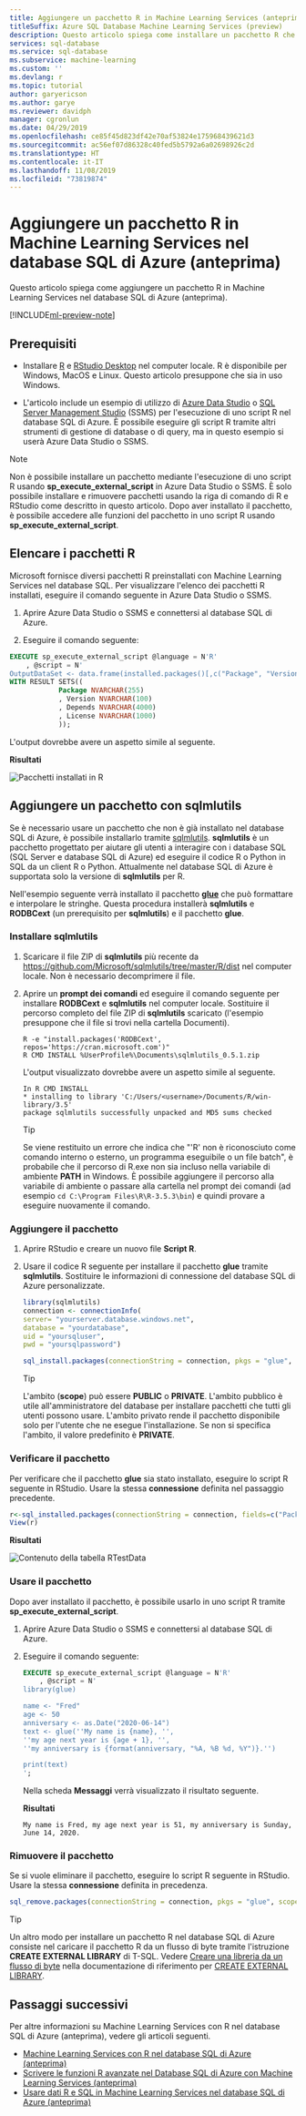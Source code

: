 ```yaml
---
title: Aggiungere un pacchetto R in Machine Learning Services (anteprima)
titleSuffix: Azure SQL Database Machine Learning Services (preview)
description: Questo articolo spiega come installare un pacchetto R che non è già installato in Machine Learning Services nel database SQL di Azure (anteprima).
services: sql-database
ms.service: sql-database
ms.subservice: machine-learning
ms.custom: ''
ms.devlang: r
ms.topic: tutorial
author: garyericson
ms.author: garye
ms.reviewer: davidph
manager: cgronlun
ms.date: 04/29/2019
ms.openlocfilehash: ce85f45d823df42e70af53824e175968439621d3
ms.sourcegitcommit: ac56ef07d86328c40fed5b5792a6a02698926c2d
ms.translationtype: HT
ms.contentlocale: it-IT
ms.lasthandoff: 11/08/2019
ms.locfileid: "73819874"
---
```

# <a name="add-an-r-package-to-azure-sql-database-machine-learning-services-preview"></a>Aggiungere un pacchetto R in Machine Learning Services nel database SQL di Azure (anteprima)

Questo articolo spiega come aggiungere un pacchetto R in Machine Learning Services nel database SQL di Azure (anteprima).

[!INCLUDE[ml-preview-note](../../includes/sql-database-ml-preview-note.md)]

## <a name="prerequisites"></a>Prerequisiti

- Installare [R](https://www.r-project.org) e [RStudio Desktop](https://www.rstudio.com/products/rstudio/download/) nel computer locale. R è disponibile per Windows, MacOS e Linux. Questo articolo presuppone che sia in uso Windows.

- L'articolo include un esempio di utilizzo di [Azure Data Studio](https://docs.microsoft.com/sql/azure-data-studio/what-is) o [SQL Server Management Studio](https://docs.microsoft.com/sql/ssms/sql-server-management-studio-ssms) (SSMS) per l'esecuzione di uno script R nel database SQL di Azure. È possibile eseguire gli script R tramite altri strumenti di gestione di database o di query, ma in questo esempio si userà Azure Data Studio o SSMS.
   
> [!NOTE]
> Non è possibile installare un pacchetto mediante l'esecuzione di uno script R usando **sp_execute_external_script** in Azure Data Studio o SSMS. È solo possibile installare e rimuovere pacchetti usando la riga di comando di R e RStudio come descritto in questo articolo. Dopo aver installato il pacchetto, è possibile accedere alle funzioni del pacchetto in uno script R usando **sp_execute_external_script**.

## <a name="list-r-packages"></a>Elencare i pacchetti R

Microsoft fornisce diversi pacchetti R preinstallati con Machine Learning Services nel database SQL.
Per visualizzare l'elenco dei pacchetti R installati, eseguire il comando seguente in Azure Data Studio o SSMS.

1. Aprire Azure Data Studio o SSMS e connettersi al database SQL di Azure.

1. Eseguire il comando seguente:

```sql
EXECUTE sp_execute_external_script @language = N'R'
    , @script = N'
OutputDataSet <- data.frame(installed.packages()[,c("Package", "Version", "Depends", "License")]);'
WITH RESULT SETS((
            Package NVARCHAR(255)
            , Version NVARCHAR(100)
            , Depends NVARCHAR(4000)
            , License NVARCHAR(1000)
            ));
```

L'output dovrebbe avere un aspetto simile al seguente.

**Risultati**

![Pacchetti installati in R](./media/sql-database-machine-learning-services-add-r-packages/r-installed-packages.png)

## <a name="add-a-package-with-sqlmlutils"></a>Aggiungere un pacchetto con sqlmlutils

Se è necessario usare un pacchetto che non è già installato nel database SQL di Azure, è possibile installarlo tramite [sqlmlutils](https://github.com/Microsoft/sqlmlutils). **sqlmlutils** è un pacchetto progettato per aiutare gli utenti a interagire con i database SQL (SQL Server e database SQL di Azure) ed eseguire il codice R o Python in SQL da un client R o Python. Attualmente nel database SQL di Azure è supportata solo la versione di **sqlmlutils** per R.

Nell'esempio seguente verrà installato il pacchetto **[glue](https://cran.r-project.org/web/packages/glue/)** che può formattare e interpolare le stringhe. Questa procedura installerà **sqlmlutils** e **RODBCext** (un prerequisito per **sqlmlutils**) e il pacchetto **glue**.

### <a name="install-sqlmlutils"></a>Installare **sqlmlutils**

1. Scaricare il file ZIP di **sqlmlutils** più recente da https://github.com/Microsoft/sqlmlutils/tree/master/R/dist nel computer locale. Non è necessario decomprimere il file.

1. Aprire un **prompt dei comandi** ed eseguire il comando seguente per installare **RODBCext** e **sqlmlutils** nel computer locale. Sostituire il percorso completo del file ZIP di **sqlmlutils** scaricato (l'esempio presuppone che il file si trovi nella cartella Documenti).
    
    ```console
    R -e "install.packages('RODBCext', repos='https://cran.microsoft.com')"
    R CMD INSTALL %UserProfile%\Documents\sqlmlutils_0.5.1.zip
    ```

    L'output visualizzato dovrebbe avere un aspetto simile al seguente.

    ```text
    In R CMD INSTALL
    * installing to library 'C:/Users/<username>/Documents/R/win-library/3.5'
    package sqlmlutils successfully unpacked and MD5 sums checked
    ```

    > [!TIP]
    > Se viene restituito un errore che indica che "'R' non è riconosciuto come comando interno o esterno, un programma eseguibile o un file batch", è probabile che il percorso di R.exe non sia incluso nella variabile di ambiente **PATH** in Windows. È possibile aggiungere il percorso alla variabile di ambiente o passare alla cartella nel prompt dei comandi (ad esempio `cd C:\Program Files\R\R-3.5.3\bin`) e quindi provare a eseguire nuovamente il comando.

### <a name="add-the-package"></a>Aggiungere il pacchetto

1. Aprire RStudio e creare un nuovo file **Script R**. 

1. Usare il codice R seguente per installare il pacchetto **glue** tramite **sqlmlutils**. Sostituire le informazioni di connessione del database SQL di Azure personalizzate.

    ```R
    library(sqlmlutils)
    connection <- connectionInfo(
    server= "yourserver.database.windows.net",
    database = "yourdatabase",
    uid = "yoursqluser",
    pwd = "yoursqlpassword")
    
    sql_install.packages(connectionString = connection, pkgs = "glue", verbose = TRUE, scope = "PUBLIC")
    ```

    > [!TIP]
    > L'ambito (**scope**) può essere **PUBLIC** o **PRIVATE**. L'ambito pubblico è utile all'amministratore del database per installare pacchetti che tutti gli utenti possono usare. L'ambito privato rende il pacchetto disponibile solo per l'utente che ne esegue l'installazione. Se non si specifica l'ambito, il valore predefinito è **PRIVATE**.

### <a name="verify-the-package"></a>Verificare il pacchetto

Per verificare che il pacchetto **glue** sia stato installato, eseguire lo script R seguente in RStudio. Usare la stessa **connessione** definita nel passaggio precedente.

```R
r<-sql_installed.packages(connectionString = connection, fields=c("Package", "Version", "Depends", "License"))
View(r)
```

**Risultati**

![Contenuto della tabella RTestData](./media/sql-database-machine-learning-services-add-r-packages/r-verify-package-install.png)

### <a name="use-the-package"></a>Usare il pacchetto

Dopo aver installato il pacchetto, è possibile usarlo in uno script R tramite **sp_execute_external_script**.

1. Aprire Azure Data Studio o SSMS e connettersi al database SQL di Azure.

1. Eseguire il comando seguente:

    ```sql
    EXECUTE sp_execute_external_script @language = N'R'
        , @script = N'
    library(glue)
    
    name <- "Fred"
    age <- 50
    anniversary <- as.Date("2020-06-14")
    text <- glue(''My name is {name}, '',
    ''my age next year is {age + 1}, '',
    ''my anniversary is {format(anniversary, "%A, %B %d, %Y")}.'')
    
    print(text)
    ';
    ```

    Nella scheda **Messaggi** verrà visualizzato il risultato seguente.

    **Risultati**

    ```text
    My name is Fred, my age next year is 51, my anniversary is Sunday, June 14, 2020.
    ```

### <a name="remove-the-package"></a>Rimuovere il pacchetto

Se si vuole eliminare il pacchetto, eseguire lo script R seguente in RStudio. Usare la stessa **connessione** definita in precedenza.

```R
sql_remove.packages(connectionString = connection, pkgs = "glue", scope = "PUBLIC")
```

> [!TIP]
> Un altro modo per installare un pacchetto R nel database SQL di Azure consiste nel caricare il pacchetto R da un flusso di byte tramite l'istruzione **CREATE EXTERNAL LIBRARY** di T-SQL. Vedere [Creare una libreria da un flusso di byte](/sql/t-sql/statements/create-external-library-transact-sql#create-a-library-from-a-byte-stream) nella documentazione di riferimento per [CREATE EXTERNAL LIBRARY](https://docs.microsoft.com/sql/t-sql/statements/create-external-library-transact-sql).

## <a name="next-steps"></a>Passaggi successivi

Per altre informazioni su Machine Learning Services con R nel database SQL di Azure (anteprima), vedere gli articoli seguenti.

- [Machine Learning Services con R nel database SQL di Azure (anteprima)](sql-database-machine-learning-services-overview.md)
- [Scrivere le funzioni R avanzate nel Database SQL di Azure con Machine Learning Services (anteprima)](sql-database-machine-learning-services-functions.md)
- [Usare dati R e SQL in Machine Learning Services nel database SQL di Azure (anteprima)](sql-database-machine-learning-services-data-issues.md)